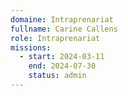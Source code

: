 ```yaml
---
domaine: Intraprenariat
fullname: Carine Callens
role: Intraprenariat
missions:
  - start: 2024-03-11
    end: 2024-07-30
    status: admin
---
```

